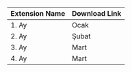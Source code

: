 <table>
<thead>
<tr>
<th>Extension Name</td>
<th>Download Link</td>
</tr>
</thead>
<tbody>
<tr>
<td>1. Ay</td>
<td>Ocak</td>
</tr>
<tr>
<td>2. Ay</td>
<td>Şubat</td>
</tr>
<tr>
<td>3. Ay</td>
<td>Mart</td>
</tr>
<tr>
<td>4. Ay</td>
<td>Mart</td>
</tr>
</tbody>
</table> 

